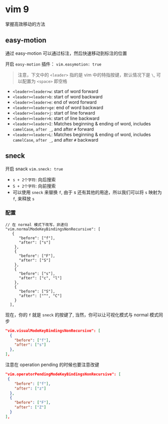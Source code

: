 # vim 9

掌握高效移动的方法

## easy-motion

通过 easy-motion 可以通过标注，然后快速移动到标注的位置

开启 `easy-motion` 插件： `vim.easymotion: true`

> 注意，下文中的 `<leader>` 指的是 vim 中的特指按键，默认情况下是 `\`, 可以配置为 `<space>` 即空格

- `<leader><leader>w`: start of word forward
- `<leader><leader>b`: start of word backward
- `<leader><leader>e`: end of word forward
- `<leader><leader>ge`: end of word backward
- `<leader><leader>j`: start of line forward
- `<leader><leader>k`: start of line backward
- `<leader><leader>I`: Matches beginning & ending of word, includes `camelCase`, `after _`, and after `#` forward
- `<leader><leader>L`: Matches beginning & ending of word, includes `camelCase`, `after _`, and after `#` backward

## sneck

开启 snack `vim.sneck: true`

- `s + 2个字符`: 向后搜索 
- `S + 2个字符`: 向前搜索
- 可以使用 `sneck` 来替换 `f`, 由于 s 还有其他的用途，所以我们可以将 `s` 映射为 `f`, 来释放 `s`

### 配置

```jsonc
// 在 normal 模式下改写，非递归
"vim.normalModeKeyBindingsNonRecursive": [
   {
      "before": ["f"],
      "after": ["s"]
    },
    {
      "before": ["F"],
      "after": ["S"]
    },
    {
      "before": ["s"],
      "after": ["c", "l"]
    },
    {
      "before": ["S"],
      "after": ["^", "C"]
    }
  ],
```

现在，你的 `f` 就是 `sneck` 的按键了, 当然，你可以让可视化模式与 normal 模式同步

```json
"vim.visualModeKeyBindingsNonRecursive": [
  {
    "before": ["f"],
    "after": ["s"]
  },
],
```

注意在 operation pending 的时候也要注意改键 
```json
"vim.operatorPendingModeKeyBindingsNonRecursive": [
 {
    "before": ["f"],
    "after": ["z"]
  },
  {
    "before": ["F"],
    "after": ["Z"]
  }
],
```